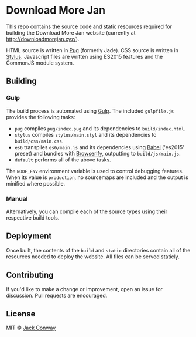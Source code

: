# Download More Jan

This repo contains the source code and static resources required for building the Download More Jan website (currently at http://downloadmorejan.xyz/).

HTML source is written in [Pug](http://jade-lang.com/) (formerly Jade). CSS source is written in [Stylus](http://stylus-lang.com/). Javascript files are written using ES2015 features and the CommonJS module system.

## Building

### Gulp

The build process is automated using [Gulp](http://gulpjs.com/). The included `gulpfile.js` provides the following tasks:
- `pug` compiles `pug/index.pug` and its dependencies to `build/index.html`.
- `stylus` compiles `stylus/main.styl` and its dependencies to `build/css/main.css`.
- `es6` transpiles `es6/main.js` and its dependencies using [Babel](http://babeljs.io/) ('es2015' preset) and bundles with [Browserify](http://browserify.org/), outputting to `build/js/main.js`.
- `default` performs all of the above tasks.

The `NODE_ENV` environment variable is used to control debugging features. When its value is `production`, no sourcemaps are included and the output is minified where possible.

### Manual

Alternatively, you can compile each of the source types using their respective build tools.

## Deployment

Once built, the contents of the `build` and `static` directories contain all of the resources needed to deploy the website. All files can be served staticly.

## Contributing

If you'd like to make a change or improvement, open an issue for discussion. Pull requests are encouraged.

## License

MIT &copy; [Jack Conway](http://conelton.xyz/)
